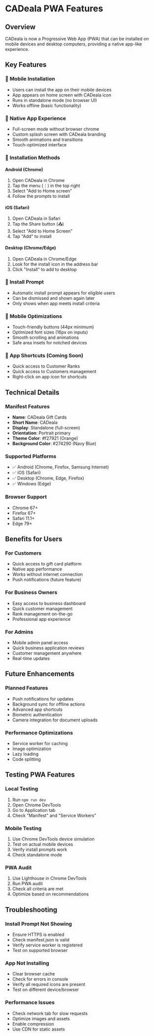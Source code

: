 # CADeala PWA Features

## Overview
CADeala is now a Progressive Web App (PWA) that can be installed on mobile devices and desktop computers, providing a native app-like experience.

## Key Features

### 📱 **Mobile Installation**
- Users can install the app on their mobile devices
- App appears on home screen with CADeala icon
- Runs in standalone mode (no browser UI)
- Works offline (basic functionality)

### 🎨 **Native App Experience**
- Full-screen mode without browser chrome
- Custom splash screen with CADeala branding
- Smooth animations and transitions
- Touch-optimized interface

### 🔧 **Installation Methods**

#### **Android (Chrome)**
1. Open CADeala in Chrome
2. Tap the menu (⋮) in the top right
3. Select "Add to Home screen"
4. Follow the prompts to install

#### **iOS (Safari)**
1. Open CADeala in Safari
2. Tap the Share button (📤)
3. Select "Add to Home Screen"
4. Tap "Add" to install

#### **Desktop (Chrome/Edge)**
1. Open CADeala in Chrome/Edge
2. Look for the install icon in the address bar
3. Click "Install" to add to desktop

### 🚀 **Install Prompt**
- Automatic install prompt appears for eligible users
- Can be dismissed and shown again later
- Only shows when app meets install criteria

### 📱 **Mobile Optimizations**
- Touch-friendly buttons (44px minimum)
- Optimized font sizes (16px on inputs)
- Smooth scrolling and animations
- Safe area insets for notched devices

### 🎯 **App Shortcuts** (Coming Soon)
- Quick access to Customer Ranks
- Quick access to Customers management
- Right-click on app icon for shortcuts

## Technical Details

### **Manifest Features**
- **Name**: CADeala Gift Cards
- **Short Name**: CADeala
- **Display**: Standalone (full-screen)
- **Orientation**: Portrait primary
- **Theme Color**: #f27921 (Orange)
- **Background Color**: #274290 (Navy Blue)

### **Supported Platforms**
- ✅ Android (Chrome, Firefox, Samsung Internet)
- ✅ iOS (Safari)
- ✅ Desktop (Chrome, Edge, Firefox)
- ✅ Windows (Edge)

### **Browser Support**
- Chrome 67+
- Firefox 67+
- Safari 11.1+
- Edge 79+

## Benefits for Users

### **For Customers**
- Quick access to gift card platform
- Native app performance
- Works without internet connection
- Push notifications (future feature)

### **For Business Owners**
- Easy access to business dashboard
- Quick customer management
- Rank management on-the-go
- Professional app experience

### **For Admins**
- Mobile admin panel access
- Quick business application reviews
- Customer management anywhere
- Real-time updates

## Future Enhancements

### **Planned Features**
- Push notifications for updates
- Background sync for offline actions
- Advanced app shortcuts
- Biometric authentication
- Camera integration for document uploads

### **Performance Optimizations**
- Service worker for caching
- Image optimization
- Lazy loading
- Code splitting

## Testing PWA Features

### **Local Testing**
1. Run `npm run dev`
2. Open Chrome DevTools
3. Go to Application tab
4. Check "Manifest" and "Service Workers"

### **Mobile Testing**
1. Use Chrome DevTools device simulation
2. Test on actual mobile devices
3. Verify install prompts work
4. Check standalone mode

### **PWA Audit**
1. Use Lighthouse in Chrome DevTools
2. Run PWA audit
3. Check all criteria are met
4. Optimize based on recommendations

## Troubleshooting

### **Install Prompt Not Showing**
- Ensure HTTPS is enabled
- Check manifest.json is valid
- Verify service worker is registered
- Test on supported browser

### **App Not Installing**
- Clear browser cache
- Check for errors in console
- Verify all required icons are present
- Test on different device/browser

### **Performance Issues**
- Check network tab for slow requests
- Optimize images and assets
- Enable compression
- Use CDN for static assets
